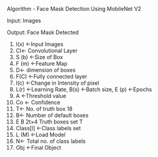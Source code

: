 Algorithm - Face Mask Detection Using MobileNet V2 

Input: Images 

Output: Face Mask Detected 

1. I(x) ←Input Images 
2. Cl← Convolutional Layer
3. S (b) ←Size of Box 
4. F (m) ←Feature Map 
5. D← dimension of boxes 
6. F(C) ←Fully connected layer 
7. I(c) ←Change in Intensity of pixel 
8. L(r) ←Learning Rate, B(s) ←Batch size, E (p) ←Epochs 
9. A ←Threshold value 
10. Co ← Confidence 
11. T← No. of truth box 18 
12. B← Number of default boxes 
13. E B 2t×4 Truth boxes set T 
14. Class[l] ←Class labels set 
15. L (M) ←Load Model 
16. N← Total no. of class labels 
17. Obj ←Final Object      
